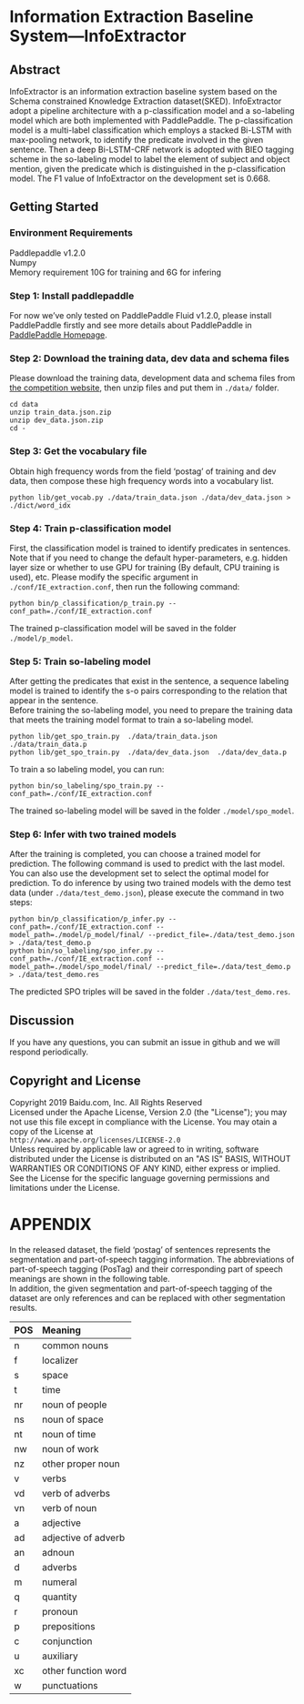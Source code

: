 # Information Extraction Baseline System—InfoExtractor
## Abstract
InfoExtractor is an information extraction baseline system based on the Schema constrained Knowledge Extraction dataset(SKED). InfoExtractor adopt a pipeline architecture with a p-classification model and a so-labeling model which are both implemented with PaddlePaddle. The p-classification model is a multi-label classification which employs a stacked Bi-LSTM with max-pooling network, to identify the predicate involved in the given sentence. Then a deep Bi-LSTM-CRF network is adopted with BIEO tagging scheme in the so-labeling model to label the element of subject and object mention, given the predicate which is distinguished in the p-classification model. The F1 value of InfoExtractor on the development set is 0.668.

## Getting Started
### Environment Requirements
Paddlepaddle v1.2.0 </br>
Numpy </br>
Memory requirement 10G for training and 6G for infering

### Step 1: Install paddlepaddle
For now we’ve only tested on PaddlePaddle Fluid v1.2.0, please install PaddlePaddle firstly and see more details about PaddlePaddle in [PaddlePaddle Homepage](http://www.paddlepaddle.org/).

### Step 2: Download the training data, dev data and schema files
Please download the training data, development data and schema files from [the competition website](http://lic2019.ccf.org.cn/kg), then unzip files and put them in ```./data/``` folder.
```
cd data
unzip train_data.json.zip 
unzip dev_data.json.zip
cd -
```
### Step 3: Get the vocabulary file
Obtain high frequency words from the field ‘postag’ of training and dev data, then compose these high frequency words into a vocabulary list.
```
python lib/get_vocab.py ./data/train_data.json ./data/dev_data.json > ./dict/word_idx
```
### Step 4: Train p-classification model
First, the classification model is trained to identify predicates in sentences. Note that if you need to change the default hyper-parameters, e.g. hidden layer size or whether to use GPU for training (By default, CPU training is used), etc. Please modify the specific argument in ```./conf/IE_extraction.conf```, then run the following command:
```
python bin/p_classification/p_train.py --conf_path=./conf/IE_extraction.conf
```
The trained p-classification model will be saved in the folder ```./model/p_model```.
### Step 5: Train so-labeling model
After getting the predicates that exist in the sentence, a sequence labeling model is trained to identify the s-o pairs corresponding to the relation that appear in the sentence. </br>
Before training the so-labeling model, you need to prepare the training data that meets the training model format to train a so-labeling model.
```
python lib/get_spo_train.py  ./data/train_data.json  ./data/train_data.p
python lib/get_spo_train.py  ./data/dev_data.json  ./data/dev_data.p
```
To train a so labeling model, you can run:
```
python bin/so_labeling/spo_train.py --conf_path=./conf/IE_extraction.conf
```
The trained so-labeling model will be saved in the folder ```./model/spo_model```.

### Step 6: Infer with two trained models
After the training is completed, you can choose a trained model for prediction. The following command is used to predict with the last model. You can also use the development set to select the optimal model for prediction. To do inference by using two trained models with the demo test data (under ```./data/test_demo.json```), please execute the command in two steps:
```
python bin/p_classification/p_infer.py --conf_path=./conf/IE_extraction.conf --model_path=./model/p_model/final/ --predict_file=./data/test_demo.json > ./data/test_demo.p
python bin/so_labeling/spo_infer.py --conf_path=./conf/IE_extraction.conf --model_path=./model/spo_model/final/ --predict_file=./data/test_demo.p > ./data/test_demo.res
```
The predicted SPO triples will be saved in the folder ```./data/test_demo.res```.

## Discussion
If you have any questions, you can submit an issue in github and we will respond periodically. </br>


## Copyright and License
Copyright 2019 Baidu.com, Inc. All Rights Reserved </br>
Licensed under the Apache License, Version 2.0 (the "License"); you may not use this file except in compliance with the License. You may otain a copy of the License at </br>
```http://www.apache.org/licenses/LICENSE-2.0``` </br>
Unless required by applicable law or agreed to in writing, software distributed under the License is distributed on an "AS IS" BASIS, WITHOUT WARRANTIES OR CONDITIONS OF ANY KIND, either express or implied. See the License for the specific language governing permissions and limitations under the License.

# APPENDIX
In the released dataset, the field ‘postag’ of sentences represents the segmentation and part-of-speech tagging information. The abbreviations of part-of-speech tagging (PosTag) and their corresponding part of speech meanings are shown in the following table. </br>
In addition, the given segmentation and part-of-speech tagging of the dataset are only references and can be replaced with other segmentation results.</br>

|POS| Meaning |
|:---|:---|
| n |common nouns|
| f | localizer |
| s | space |
| t | time|
| nr | noun of people|
| ns | noun of space|
| nt | noun of time|
| nw | noun of work|
| nz | other proper noun|
| v | verbs |
| vd | verb of adverbs|
| vn |verb of noun|
| a | adjective |
| ad | adjective of adverb|
| an | adnoun |
| d | adverbs |
| m | numeral |
| q | quantity|
| r | pronoun |
| p | prepositions |
| c | conjunction |
| u | auxiliary |
| xc | other function word |
| w | punctuations |
